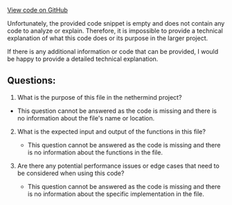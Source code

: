 [View code on GitHub](https://github.com/nethermindeth/nethermind/Nethermind.Runner/data/static-nodes.json)

Unfortunately, the provided code snippet is empty and does not contain any code to analyze or explain. Therefore, it is impossible to provide a technical explanation of what this code does or its purpose in the larger project. 

If there is any additional information or code that can be provided, I would be happy to provide a detailed technical explanation.
## Questions: 
 1. What is the purpose of this file in the nethermind project?
   - This question cannot be answered as the code is missing and there is no information about the file's name or location.

2. What is the expected input and output of the functions in this file?
   - This question cannot be answered as the code is missing and there is no information about the functions in the file.

3. Are there any potential performance issues or edge cases that need to be considered when using this code?
   - This question cannot be answered as the code is missing and there is no information about the specific implementation in the file.